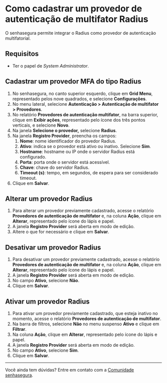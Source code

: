 # Como cadastrar um provedor de autenticação de multifator Radius

O senhasegura permite integrar o Radius como provedor de autenticação multifatorial.

## Requisitos

* Ter o papel de *System Administrator*.

## Cadastrar um provedor MFA do tipo Radius

1. No senhasegura, no canto superior esquerdo, clique em **Grid Menu**, representado pelos nove quadrados, e selecione **Configurações**.  
2. No menu lateral, selecione **Autenticação \> Autenticação de multifator \> Provedores**.  
3. No relatório **Provedores de autenticação multifator**, na barra superior, clique em **Exibir ações**, representado pelo ícone dos três pontos verticais, e selecione **Novo**.  
4. Na janela **Selecione o provedor,** selecione **Radius**.  
5. Na janela **Registro Provider**, preencha os campos:  
   1. **Nome**: nome identificador do provedor Radius.  
   2. **Ativo**: indica se o provedor está ativo ou inativo. Selecione **Sim**.  
   3. **Hostname**: hostname ou IP onde o servidor Radius está configurado.  
   4. **Porta**: porta onde o servidor está acessível.  
   5. **Chave**: chave do servidor Radius.  
   6. **Timeout (s)**: tempo, em segundos, de espera para ser considerado timeout.  
6. Clique em **Salvar**.

## Alterar um provedor Radius

1. Para alterar um provedor previamente cadastrado, acesse o relatório **Provedores de autenticação de multifator** e, na coluna **Ação**, clique em **Alterar**, representado pelo ícone do lápis e papel.  
2. A janela **Registro Provider** será aberta em modo de edição.  
3. Altere o que for necessário e clique em **Salvar**.

## Desativar um provedor Radius

1. Para desativar um provedor previamente cadastrado, acesse o relatório **Provedores de autenticação de multifator** e, na coluna **Ação**, clique em **Alterar**, representado pelo ícone do lápis e papel.  
2. A janela **Registro Provider** será aberta em modo de edição.  
3. No campo **Ativo**, selecione **Não**.  
4. Clique em **Salvar**.

## Ativar um provedor Radius

1. Para ativar um provedor previamente cadastrado, que esteja inativo no momento, acesse o relatório **Provedores de autenticação de multifator**.  
2. Na barra de filtros, selecione **Não** no menu suspenso **Ativo** e clique em **Filtrar**.  
3. Na coluna **Ação**, clique em **Alterar**, representado pelo ícone do lápis e papel.  
4. A janela **Registro Provider** será aberta em modo de edição.  
5. No campo **Ativo**, selecione **Sim**.  
6. Clique em **Salvar**.

---

Você ainda tem dúvidas? Entre em contato com a [Comunidade senhasegura](https://community.senhasegura.io/).